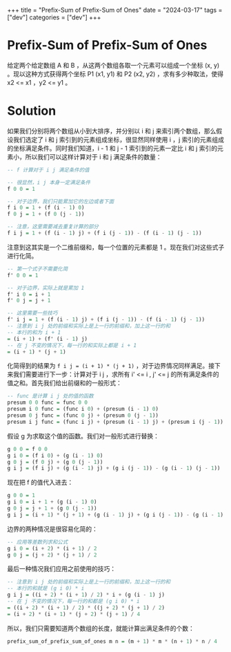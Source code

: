 +++
title = "Prefix-Sum of Prefix-Sum of Ones"
date = "2024-03-17"
tags = ["dev"]
categories = ["dev"]
+++

# Prefix-Sum of Prefix-Sum of Ones

给定两个给定数组 A 和 B ，从这两个数组各取一个元素可以组成一个坐标 (x, y) 。现以这种方式获得两个坐标 P1 (x1, y1) 和 P2 (x2, y2) ，求有多少种取法，使得 x2 <= x1 ，y2 <= y1 。

# Solution

如果我们分别将两个数组从小到大排序，并分别以 i 和 j 来索引两个数组，那么假设我们选定了 i 和 j 索引到的元素组成坐标，很显然同样使用 i ，j 索引的元素组成的坐标满足条件。同时我们知道，i - 1 和 j - 1 索引到的元素一定比 i 和 j 索引的元素小，所以我们可以这样计算对于 i 和 j 满足条件的数量：

```haskell
-- f 计算对于 i j 满足条件的值

-- 很显然，i j 本身一定满足条件
f 0 0 = 1

-- 对于边界，我们只能累加它的左边或者下面
f i 0 = 1 + (f (i - 1) 0)
f 0 j = 1 + (f 0 (j - 1))

-- 注意，这里需要减去重复计算的部分
f i j = 1 + (f (i - 1) j) + (f i (j - 1)) - (f (i - 1) (j - 1))
```

注意到这其实是一个二维前缀和，每一个位置的元素都是 1 。现在我们对这些式子进行化简。

```haskell
-- 第一个式子不需要化简
f' 0 0 = 1

-- 对于边界，实际上就是累加 1
f' i 0 = i + 1
f' 0 j = j + 1

-- 这里需要一些技巧
f' i j = 1 + (f (i - 1) j) + (f i (j - 1)) - (f (i - 1) (j - 1))
-- 注意到 i j 处的前缀和实际上是上一行的前缀和，加上这一行的和
-- 本行的和为 i + 1
= (i + 1) + (f' (i - 1) j)
-- 在 j 不变的情况下，每一行的和实际上都是 i + 1
= (i + 1) * (j + 1)
```

化简得到的结果为 `f i j = (i + 1) * (j + 1)` ，对于边界情况同样满足。接下来我们需要进行下一步：计算对于 i j ，求所有 i' <= i , j' <= j 的所有满足条件的值之和。首先我们给出前缀和的一般形式：

```haskell
-- func 是计算 i j 处的值的函数
presum 0 0 func = func 0 0
presum i 0 func = (func i 0) + (presum (i - 1) 0)
presum 0 j func = (func 0 j) + (presum 0 (j - 1))
presum i j func = (func i j) + (presum (i - 1) j) + (presum i (j - 1)) - (presum (i - 1) (j - 1))
```

假设 g 为求取这个值的函数。我们对一般形式进行替换：

```haskell
g 0 0 = f 0 0
g i 0 = (f i 0) + (g (i - 1) 0)
g 0 j = (f 0 j) + (g 0 (j - 1))
g i j = (f i j) + (g (i - 1) j) + (g i (j - 1)) - (g (i - 1) (j - 1))
```

现在把 f 的值代入进去：

```haskell
g 0 0 = 1
g i 0 = i + 1 + (g (i - 1) 0)
g 0 j = j + 1 + (g 0 (j - 1))
g i j = (i + 1) * (j + 1) + (g (i - 1) j) + (g i (j - 1)) - (g (i - 1) (j - 1))
```

边界的两种情况是很容易化简的：

```haskell
-- 应用等差数列求和公式
g i 0 = (i + 2) * (i + 1) / 2
g 0 j = (j + 2) * (j + 1) / 2
```

最后一种情况我们应用之前使用的技巧：

```haskell
-- 注意到 i j 处的前缀和实际上是上一行的前缀和，加上这一行的和
-- 本行的和就是 (g i 0) * i
g i j = ((i + 2) * (i + 1) / 2) * i + (g (i - 1) j)
-- 在 j 不变的情况下，每一行的和都是 (g i 0) * i
= ((i + 2) * (i + 1) / 2) * ((j + 2) * (j + 1) / 2)
= (i + 2) * (i + 1) * (j + 2) * (j + 1) / 4
```

所以，我们只需要知道两个数组的长度，就能计算出满足条件的个数：

```haskell
prefix_sum_of_prefix_sum_of_ones m n = (m + 1) * m * (n + 1) * n / 4
```
